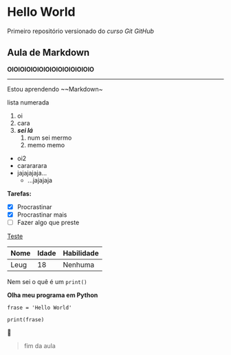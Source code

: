 # Hello World

 Primeiro repositório versionado do _curso Git GitHub_

## Aula de Markdown
 **OIOIOIOIOIOIOIOIOIOIOIOIOIO**
 ___
 Estou aprendendo ~~Markdown~
 
 lista numerada
 
 1. oi
 2. cara
 3. **_sei lá_**
    1. num sei mermo
    2. memo memo
    
 * oi2
 * carararara
 * jajajajaja...
    * ...jajajaja
    
 **Tarefas:**
 
 - [x] Procrastinar
 - [x] Procrastinar mais
 - [ ] Fazer algo que preste

 [Teste](https://www.google.com/url?sa=i&url=https%3A%2F%2Finoveteste.com.br%2F&psig=AOvVaw2nVIwD7oiS5pjz8DGkg9_a&ust=1588082170239000&source=images&cd=vfe&ved=0CAIQjRxqFwoTCJCahaHhiOkCFQAAAAAdAAAAABAD)
 
 Nome | Idade | Habilidade
 ---|---|---
 Leug | 18 | Nenhuma
 
 
 
 Nem sei o quê é um `print()`
 
 **Olha meu programa em Python**
 
 ```
 frase = 'Hello World'
 
 print(frase)
 ```
 
:middle_finger:

>fim da aula
